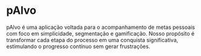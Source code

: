 # pAlvo
pAlvo é uma aplicação voltada para o  acompanhamento de metas pessoais com foco em simplicidade, segmentação e gamificação.  Nosso propósito é transformar cada etapa do processo em uma conquista significativa,  estimulando o progresso contínuo sem gerar frustrações.
